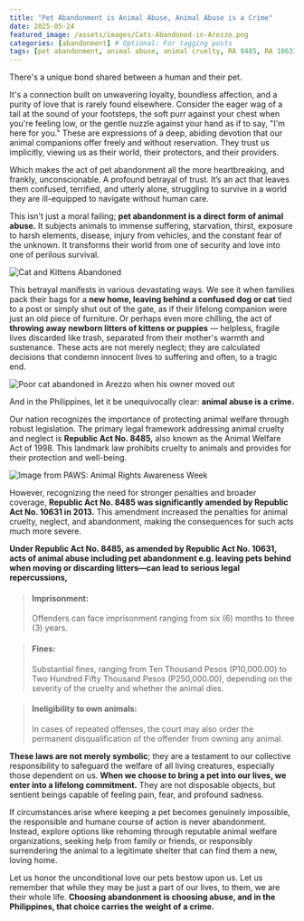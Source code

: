 ```yaml
---
title: "Pet Abandonment is Animal Abuse, Animal Abuse is a Crime"
date: 2025-05-24
featured_image: /assets/images/Cats-Abandoned-in-Arezzo.png
categories: [abandonment] # Optional: For tagging posts
tags: [pet abandonment, animal abuse, animal cruelty, RA 8485, RA 10631] # Optional: More specific keywords
---
```

There's a unique bond shared between a human and their pet. 

It's a connection built on unwavering loyalty, boundless affection, and a purity of love that is rarely found elsewhere. Consider the eager wag of a tail at the sound of your footsteps, the soft purr against your chest when you're feeling low, or the gentle nuzzle against your hand as if to say, "I'm here for you." These are expressions of a deep, abiding devotion that our animal companions offer freely and without reservation. They trust us implicitly, viewing us as their world, their protectors, and their providers.

Which makes the act of pet abandonment all the more heartbreaking, and frankly, unconscionable. A profound betrayal of trust. It’s an act that leaves them confused, terrified, and utterly alone, struggling to survive in a world they are ill-equipped to navigate without human care.

This isn't just a moral failing; **pet abandonment is a direct form of animal abuse.** It subjects animals to immense suffering, starvation, thirst, exposure to harsh elements, disease, injury from vehicles, and the constant fear of the unknown. It transforms their world from one of security and love into one of perilous survival.

<img src="{{'/assets/images/Cats-Abandoned-in-Arezzo.png'|relative_url}}" alt="Cat and Kittens Abandoned">

This betrayal manifests in various devastating ways. We see it when families pack their bags for a **new home, leaving behind a confused dog or cat** tied to a post or simply shut out of the gate, as if their lifelong companion were just an old piece of furniture. Or perhaps even more chilling, the act of **throwing away newborn litters of kittens or puppies** — helpless, fragile lives discarded like trash, separated from their mother's warmth and sustenance. These acts are not merely neglect; they are calculated decisions that condemn innocent lives to suffering and often, to a tragic end.

<img src="{{'/assets/images/petabandoned-shorty.png'|relative_url}}" alt="Poor cat abandoned in Arezzo when his owner moved out">

And in the Philippines, let it be unequivocally clear: **animal abuse is a crime.**

Our nation recognizes the importance of protecting animal welfare through robust legislation. The primary legal framework addressing animal cruelty and neglect is **Republic Act No. 8485,** also known as the Animal Welfare Act of 1998. This landmark law prohibits cruelty to animals and provides for their protection and well-being.

<img src="{{'/assets/images/PAWS.png'|relative_url}}" alt="Image from PAWS: Animal Rights Awareness Week">

However, recognizing the need for stronger penalties and broader coverage, **Republic Act No. 8485 was significantly amended by Republic Act No. 10631 in 2013.** This amendment increased the penalties for animal cruelty, neglect, and abandonment, making the consequences for such acts much more severe.

**Under Republic Act No. 8485, as amended by Republic Act No. 10631, acts of animal abuse including pet abandonment e.g. leaving pets behind when moving or discarding litters—can lead to serious legal repercussions,**

> #### Imprisonment: 
> Offenders can face imprisonment ranging from six (6) months to three (3) years.

> #### Fines: 
> Substantial fines, ranging from Ten Thousand Pesos (P10,000.00) to Two Hundred Fifty Thousand Pesos (P250,000.00), depending on the severity of the cruelty and whether the animal dies.

> #### Ineligibility to own animals: 
> In cases of repeated offenses, the court may also order the permanent disqualification of the offender from owning any animal.



**These laws are not merely symbolic**; they are a testament to our collective responsibility to safeguard the welfare of all living creatures, especially those dependent on us. **When we choose to bring a pet into our lives, we enter into a lifelong commitment.** They are not disposable objects, but sentient beings capable of feeling pain, fear, and profound sadness.

If circumstances arise where keeping a pet becomes genuinely impossible, the responsible and humane course of action is never abandonment. Instead, explore options like rehoming through reputable animal welfare organizations, seeking help from family or friends, or responsibly surrendering the animal to a legitimate shelter that can find them a new, loving home.

Let us honor the unconditional love our pets bestow upon us. Let us remember that while they may be just a part of our lives, to them, we are their whole life. **Choosing abandonment is choosing abuse, and in the Philippines, that choice carries the weight of a crime.** 
